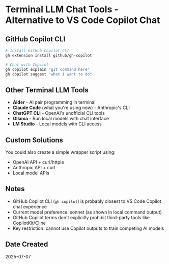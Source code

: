 # Terminal LLM Chat Tools - Alternative to VS Code Copilot Chat

## GitHub Copilot CLI
```bash
# Install GitHub Copilot CLI
gh extension install github/gh-copilot

# Chat with Copilot
gh copilot explain "git command here"
gh copilot suggest "what I want to do"
```

## Other Terminal LLM Tools
- **Aider** - AI pair programming in terminal
- **Claude Code** (what you're using now) - Anthropic's CLI
- **ChatGPT CLI** - OpenAI's unofficial CLI tools
- **Ollama** - Run local models with chat interface
- **LM Studio** - Local models with CLI access

## Custom Solutions
You could also create a simple wrapper script using:
- OpenAI API + curl/httpie
- Anthropic API + curl
- Local model APIs

## Notes
- GitHub Copilot CLI (`gh copilot`) is probably closest to VS Code Copilot chat experience
- Current model preference: sonnet (as shown in local command output)
- GitHub Copilot terms don't explicitly prohibit third-party tools like CopilotKit/Cline
- Key restriction: cannot use Copilot outputs to train competing AI models

## Date Created
2025-07-07